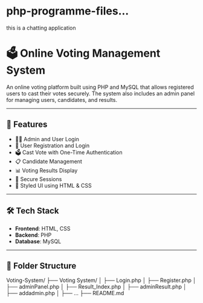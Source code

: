 # php-programme-files...
this is a chatting application
# 🗳️ Online Voting Management System

An online voting platform built using PHP and MySQL that allows registered users to cast their votes securely. The system also includes an admin panel for managing users, candidates, and results.

---

## 🚀 Features

- 🧑‍💼 Admin and User Login
- 👤 User Registration and Login
- 🗳️ Cast Vote with One-Time Authentication
- 📋 Candidate Management
- 📊 Voting Results Display
- 🔐 Secure Sessions
- 🎨 Styled UI using HTML & CSS

---

## 🛠️ Tech Stack

- **Frontend**: HTML, CSS
- **Backend**: PHP
- **Database**: MySQL

---

## 📁 Folder Structure

Voting-System/
├── Voting System/
│ ├── Login.php
│ ├── Register.php
│ ├── adminPanel.php
│ ├── Result_Index.php
│ ├── adminResult.php
│ ├── addadmin.php
│ ├── ...
├── README.md
